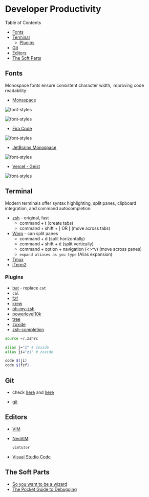 # Developer Productivity <!-- omit in toc -->

Table of Contents

- [Fonts](#fonts)
- [Terminal](#terminal)
  - [Plugins](#plugins)
- [Git](#git)
- [Editors](#editors)
- [The Soft Parts](#the-soft-parts)

## Fonts

Monospace fonts ensure consistent character width, improving code readability

- [Monaspace](https://monaspace.githubnext.com/?fbclid=IwZXh0bgNhZW0CMTEAAR3EO3yFjT9oZzBcmbYgQ7dkhwHOFrXFaCvQpR525xZP11Z--8GXI3r4Yu4_aem_ZmFrZWR1bW15MTZieXRlcw "https://monaspace.githubnext.com/?fbclid=IwZXh0bgNhZW0CMTEAAR3EO3yFjT9oZzBcmbYgQ7dkhwHOFrXFaCvQpR525xZP11Z--8GXI3r4Yu4_aem_ZmFrZWR1bW15MTZieXRlcw")

![font-styles](./github-monospace.png)

![font-styles](https://github.com/adamwan-nexplore/guidebook-nxp-hk/assets/124669872/c84e993a-4c08-47a9-9ebd-27484ed8bd8a)

- [Fira Code](https://github.com/tonsky/FiraCode "https://github.com/tonsky/FiraCode")

![font-styles](https://github.com/tonsky/FiraCode/raw/master/extras/logo.svg)

- [JetBrains Monospace](https://www.jetbrains.com/lp/mono "https://www.jetbrains.com/lp/mono")

![font-styles](./jet-brains-mono.png)

- [Vercel - Geist](https://github.com/vercel/geist-font "https://github.com/vercel/geist-font")

![font-styles](./vercel-geist.png)

## Terminal

Modern terminals offer syntax highlighting, split panes, clipboard integration, and command autocompletion

- [zsh](https://www.zsh.org "https://www.zsh.org") - original, fast
  - command + t (create tabs)
  - command + shift + [ OR ] (move across tabs)
- [Warp](https://www.warp.dev "https://www.warp.dev") - can split panes
  - command + d (split horizontally)
  - command + shift + d (split vertically)
  - command + option + navigation (<>^v) (move across panes)
  - `expand aliases as you type` (Alias expansion)
- [Tmux](https://github.com/tmux/tmux/wiki "https://github.com/tmux/tmux/wiki")
- [iTerm2](https://iterm2.com "https://iterm2.com")

### Plugins

- [bat](https://github.com/sharkdp/bat) - replace `cat`
- `cal`
- [fzf](https://github.com/junegunn/fzf "https://github.com/junegunn/fzf")
- [krew](../how-we-operate/kubernetes-admin.md "../how-we-operate/kubernetes-admin.md")
- [oh-my-zsh](https://ohmyz.sh "https://ohmyz.sh")
- [powerlevel10k](https://github.com/romkatv/powerlevel10k "https://github.com/romkatv/powerlevel10k")
- [tree](<https://en.wikipedia.org/wiki/Tree_(command)>)
- [zoxide](https://github.com/ajeetdsouza/zoxide "https://github.com/ajeetdsouza/zoxide")
- [zsh-completion](https://github.com/zsh-users/zsh-completions "https://github.com/zsh-users/zsh-completions")

```bash
source ~/.zshrc

alias j="z" # zoxide
alias ji="zi" # zoxide
```

```bash
code $(ji)
code $(fzf)
```

## Git

- check [here](../how-we-develop/github.md) and [here](../how-we-develop/git-workflow.md)

- [git](https://kapeli.com/cheat_sheets/Oh-My-Zsh_Git.docset/Contents/Resources/Documents/index "https://kapeli.com/cheat_sheets/Oh-My-Zsh_Git.docset/Contents/Resources/Documents/index")

## Editors

- [VIM](https://www.vim.org "https://www.vim.org")
- [NeoVIM](https://neovim.io "https://neovim.io")

  ```bash
  vimtutor
  ```

- [Visual Studio Code](../what-we-use/vs-code.md)

## The Soft Parts

- [So you want to be a wizard](https://wizardzines.com/zines/wizard "https://wizardzines.com/zines/wizard")
- [The Pocket Guide to Debugging](https://wizardzines.com/zines/debugging-guide "https://wizardzines.com/zines/debugging-guide")
